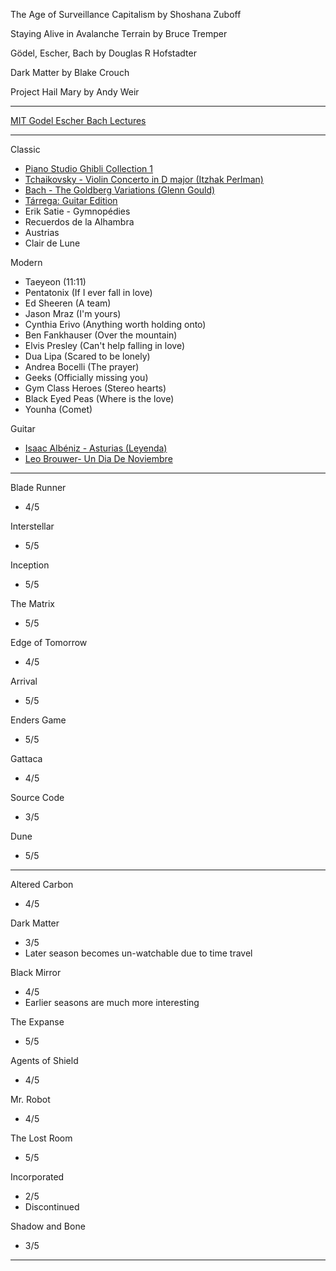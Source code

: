 
The Age of Surveillance Capitalism by Shoshana Zuboff

Staying Alive in Avalanche Terrain by Bruce Tremper

Gödel, Escher, Bach by Douglas R Hofstadter

Dark Matter by Blake Crouch

Project Hail Mary by Andy Weir

---

[MIT Godel Escher Bach Lectures](https://invidious.snopyta.org/playlist?list=PL2Im8p1voFZMsiVDP9f1D1F7hz6U8o1kE)

---

Classic
- [Piano Studio Ghibli Collection 1](https://www.youtube.com/watch?v=HGl75kurxok)
- [Tchaikovsky - Violin Concerto in D major (Itzhak Perlman)](https://www.youtube.com/watch?v=QCKL95HAdQ8)
- [Bach - The Goldberg Variations (Glenn Gould)](https://www.youtube.com/watch?v=Ah392lnFHxM)
- [Tárrega: Guitar Edition](https://www.youtube.com/watch?v=weQz5tGEKwE)
- Erik Satie - Gymnopédies
- Recuerdos de la Alhambra
- Austrias
- Clair de Lune

Modern
- Taeyeon (11:11)
- Pentatonix (If I ever fall in love)
- Ed Sheeren (A team)
- Jason Mraz (I'm yours)
- Cynthia Erivo (Anything worth holding onto)
- Ben Fankhauser (Over the mountain)
- Elvis Presley (Can't help falling in love)
- Dua Lipa (Scared to be lonely)
- Andrea Bocelli (The prayer)
- Geeks (Officially missing you)
- Gym Class Heroes (Stereo hearts)
- Black Eyed Peas (Where is the love)
- Younha (Comet)

Guitar
- [Isaac Albéniz - Asturias (Leyenda)](https://www.songsterr.com/a/wsa/isaac-albeniz-asturias-leyenda-tab-s23643)
- [Leo Brouwer- Un Dia De Noviembre](https://www.songsterr.com/a/wsa/leo-brouwer-un-dia-de-noviembre-tab-s3376t0)

---

Blade Runner
- 4/5


Interstellar
- 5/5


Inception
- 5/5


The Matrix
- 5/5


Edge of Tomorrow
- 4/5


Arrival
- 5/5


Enders Game
- 5/5


Gattaca
- 4/5


Source Code
- 3/5


Dune
- 5/5

---

Altered Carbon
- 4/5

Dark Matter
- 3/5
- Later season becomes un-watchable due to time travel


Black Mirror
- 4/5
- Earlier seasons are much more interesting


The Expanse
- 5/5

Agents of Shield
- 4/5

Mr. Robot
- 4/5

The Lost Room
- 5/5


Incorporated
- 2/5
- Discontinued

Shadow and Bone
- 3/5

---
